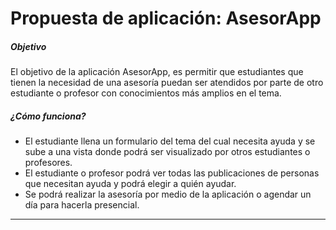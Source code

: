 # Propuesta de aplicación: AsesorApp

##### Objetivo

El objetivo de la aplicación AsesorApp, es permitir que estudiantes que tienen la necesidad de una asesoría puedan ser atendidos por parte de otro estudiante o profesor con conocimientos más amplios en el tema.

##### ¿Cómo funciona?
- El estudiante llena un formulario del tema del cual necesita ayuda y se sube a una vista donde podrá ser visualizado por otros estudiantes o profesores.
- El estudiante o profesor podrá ver todas las publicaciones de personas que necesitan ayuda y podrá elegir a quién ayudar.
- Se podrá realizar la asesoría por medio de la aplicación o agendar un día para hacerla presencial.

****
